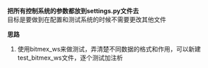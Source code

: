 **把所有控制系统的参数都放到settings.py文件去**   
目标是要做到在配置和测试系统的时候不需要更改其他文件

**思路**  
1. 使用bitmex_ws来做测试，弄清楚不同数据的格式和作用，可以新建test_bitmex_ws文件，逐个测试加注析